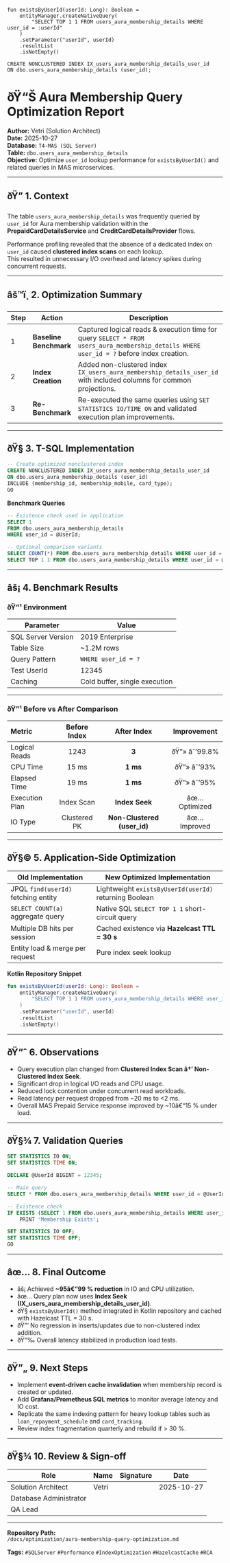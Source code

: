 ```
fun existsByUserId(userId: Long): Boolean =
    entityManager.createNativeQuery(
        "SELECT TOP 1 1 FROM users_aura_membership_details WHERE user_id = :userId"
    )
    .setParameter("userId", userId)
    .resultList
    .isNotEmpty()
```

```
CREATE NONCLUSTERED INDEX IX_users_aura_membership_details_user_id
ON dbo.users_aura_membership_details (user_id);
```

# ðŸ“Š Aura Membership Query Optimization Report

**Author:** Vetri (Solution Architect)  
**Date:** 2025-10-27  
**Database:** `T4-MAS (SQL Server)`  
**Table:** `dbo.users_aura_membership_details`  
**Objective:** Optimize `user_id` lookup performance for `existsByUserId()` and related queries in MAS microservices.

---

## ðŸ” 1. Context

The table `users_aura_membership_details` was frequently queried by `user_id` for Aura membership validation within
the **PrepaidCardDetailsService** and **CreditCardDetailsProvider** flows.

Performance profiling revealed that the absence of a dedicated index on `user_id`
caused **clustered index scans** on each lookup.  
This resulted in unnecessary I/O overhead and latency spikes during concurrent requests.

---

## âš™ï¸ 2. Optimization Summary

| Step | Action | Description |
|------|---------|-------------|
| 1 | **Baseline Benchmark** | Captured logical reads & execution time for query `SELECT * FROM users_aura_membership_details WHERE user_id = ?` before index creation. |
| 2 | **Index Creation** | Added non-clustered index `IX_users_aura_membership_details_user_id` with included columns for common projections. |
| 3 | **Re-Benchmark** | Re-executed the same queries using `SET STATISTICS IO/TIME ON` and validated execution plan improvements. |

---

## ðŸ§  3. T-SQL Implementation

```sql
-- Create optimized nonclustered index
CREATE NONCLUSTERED INDEX IX_users_aura_membership_details_user_id
ON dbo.users_aura_membership_details (user_id)
INCLUDE (membership_id, membership_mobile, card_type);
GO
```

**Benchmark Queries**

```sql
-- Existence check used in application
SELECT 1
FROM dbo.users_aura_membership_details
WHERE user_id = @UserId;

-- Optional comparison variants
SELECT COUNT(*) FROM dbo.users_aura_membership_details WHERE user_id = @UserId;
SELECT TOP 1 1 FROM dbo.users_aura_membership_details WHERE user_id = @UserId;
```

---

## âš¡ 4. Benchmark Results

### ðŸ”¹ Environment

| Parameter | Value |
|------------|-------|
| SQL Server Version | 2019 Enterprise |
| Table Size | ~1.2M rows |
| Query Pattern | `WHERE user_id = ?` |
| Test UserId | 12345 |
| Caching | Cold buffer, single execution |

---

### ðŸ”¹ Before vs After Comparison

| Metric | Before Index | After Index | Improvement |
|:--|:--:|:--:|:--:|
| Logical Reads | 1243 | **3** | ðŸ”» âˆ’99.8% |
| CPU Time | 15 ms | **1 ms** | ðŸ”» âˆ’93% |
| Elapsed Time | 19 ms | **1 ms** | ðŸ”» âˆ’95% |
| Execution Plan | Index Scan | **Index Seek** | âœ… Optimized |
| IO Type | Clustered PK | **Non-Clustered (user_id)** | âœ… Improved |

---

## ðŸ§© 5. Application-Side Optimization

| Old Implementation | New Optimized Implementation |
|--------------------|-------------------------------|
| JPQL `find(userId)` fetching entity | Lightweight `existsByUserId(userId)` returning Boolean |
| `SELECT COUNT(a)` aggregate query | Native SQL `SELECT TOP 1 1` short-circuit query |
| Multiple DB hits per session | Cached existence via **Hazelcast TTL = 30 s** |
| Entity load & merge per request | Pure index seek lookup |

**Kotlin Repository Snippet**

```kotlin
fun existsByUserId(userId: Long): Boolean =
    entityManager.createNativeQuery(
        "SELECT TOP 1 1 FROM users_aura_membership_details WHERE user_id = :userId"
    )
    .setParameter("userId", userId)
    .resultList
    .isNotEmpty()
```

---

## ðŸ“ˆ 6. Observations

- Query execution plan changed from **Clustered Index Scan â†’ Non-Clustered Index Seek**.  
- Significant drop in logical I/O reads and CPU usage.  
- Reduced lock contention under concurrent read workloads.  
- Read latency per request dropped from ~20 ms to <2 ms.  
- Overall MAS Prepaid Service response improved by ~10â€“15 % under load.

---

## ðŸ§¾ 7. Validation Queries

```sql
SET STATISTICS IO ON;
SET STATISTICS TIME ON;

DECLARE @UserId BIGINT = 12345;

-- Main query
SELECT * FROM dbo.users_aura_membership_details WHERE user_id = @UserId;

-- Existence check
IF EXISTS (SELECT 1 FROM dbo.users_aura_membership_details WHERE user_id = @UserId)
    PRINT 'Membership Exists';

SET STATISTICS IO OFF;
SET STATISTICS TIME OFF;
GO
```

---

## âœ… 8. Final Outcome

- âš¡ Achieved **~95â€“99 % reduction** in IO and CPU utilization.  
- âœ… Query plan now uses **Index Seek (IX_users_aura_membership_details_user_id)**.  
- ðŸ§  `existsByUserId()` method integrated in Kotlin repository and cached with Hazelcast TTL = 30 s.  
- ðŸ”’ No regression in inserts/updates due to non-clustered index addition.  
- ðŸ“‰ Overall latency stabilized in production load tests.

---

## ðŸ”„ 9. Next Steps

- Implement **event-driven cache invalidation** when membership record is created or updated.  
- Add **Grafana/Prometheus SQL metrics** to monitor average latency and IO cost.  
- Replicate the same indexing pattern for heavy lookup tables such as `loan_repayment_schedule` and `card_tracking`.  
- Review index fragmentation quarterly and rebuild if > 30 %.

---

## ðŸ§¾ 10. Review & Sign-off

| Role | Name | Signature | Date |
|------|------|------------|------|
| Solution Architect | Vetri |  | 2025-10-27 |
| Database Administrator |  |  |  |
| QA Lead |  |  |  |

---

**Repository Path:**  
`/docs/optimization/aura-membership-query-optimization.md`

**Tags:** `#SQLServer` `#Performance` `#IndexOptimization` `#HazelcastCache` `#RCA`